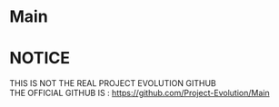 # Main

# NOTICE
THIS IS NOT THE REAL PROJECT EVOLUTION GITHUB  
THE OFFICIAL GITHUB IS : https://github.com/Project-Evolution/Main
